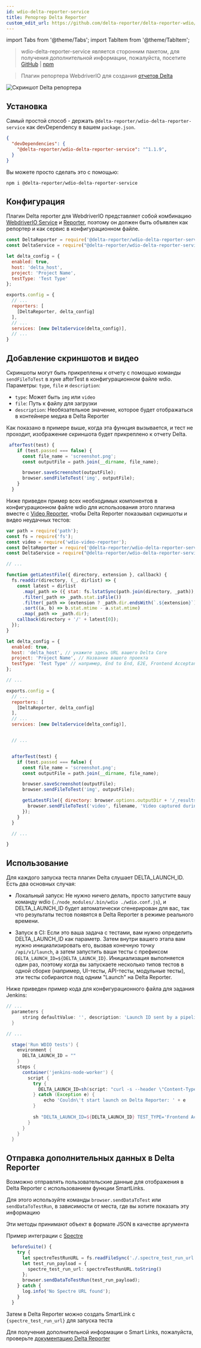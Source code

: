 ```yaml
---
id: wdio-delta-reporter-service
title: Репортер Delta Reporter
custom_edit_url: https://github.com/delta-reporter/delta-reporter-wdio/edit/master/README.md
---
```


import Tabs from '@theme/Tabs';
import TabItem from '@theme/TabItem';

> wdio-delta-reporter-service является сторонним пакетом, для получения дополнительной информации, пожалуйста, посетите [GitHub](https://github.com/delta-reporter/delta-reporter-wdio) | [npm](https://www.npmjs.com/package/@delta-reporter/wdio-delta-reporter-service)




> Плагин репортера WebdriverIO для создания [отчетов Delta](https://github.com/delta-reporter/delta-reporter)


![Скриншот Delta репортера](https://raw.githubusercontent.com/delta-reporter/delta-reporter-wdio/master/src/docs/delta-reporter.png)


## Установка


Самый простой способ - держать `@delta-reporter/wdio-delta-reporter-service` как devDependency в вашем `package.json`.

```json
{
  "devDependencies": {
    "@delta-reporter/wdio-delta-reporter-service": "^1.1.9",
  }
}
```

Вы можете просто сделать это с помощью:

```bash
npm i @delta-reporter/wdio-delta-reporter-service
```

## Конфигурация


Плагин Delta reporter для WebdriverIO представляет собой комбинацию [WebdriverIO Service](https://github.com/webdriverio/webdriverio/tree/master/packages/webdriverio) и [Reporter](https://github.com/webdriverio/webdriverio/tree/master/packages/wdio-reporter), поэтому он должен быть объявлен как репортер и как сервис в конфигурационном файле.


```js
const DeltaReporter = require('@delta-reporter/wdio-delta-reporter-service/lib/src/reporter');
const DeltaService = require("@delta-reporter/wdio-delta-reporter-service");

let delta_config = {
  enabled: true,
  host: 'delta_host',
  project: 'Project Name',
  testType: 'Test Type'
};

exports.config = {
  // ...
  reporters: [
    [DeltaReporter, delta_config]
  ],
  // ...
  services: [new DeltaService(delta_config)],
  // ...
}
```


## Добавление скриншотов и видео

Скриншоты могут быть прикреплены к отчету с помощью команды `sendFileToTest` в хуке afterTest в конфигурационном файле wdio. Параметры: `type`, `file` и `description`:
- `type`: Может быть `img` или `video`
- `file`: Путь к файлу для загрузки
- `description`: Необязательное значение, которое будет отображаться в контейнере медиа в Delta Reporter


Как показано в примере выше, когда эта функция вызывается, и тест не проходит, изображение скриншота будет прикреплено к отчету Delta.


```js
 afterTest(test) {
    if (test.passed === false) {
      const file_name = 'screenshot.png';
      const outputFile = path.join(__dirname, file_name);

      browser.saveScreenshot(outputFile);
      browser.sendFileToTest('img', outputFile);
    }
  }
```


Ниже приведен пример всех необходимых компонентов в конфигурационном файле wdio для использования этого плагина вместе с [Video Reporter](https://github.com/presidenten/wdio-video-reporter), чтобы Delta Reporter показывал скриншоты и видео неудачных тестов:



```js
var path = require('path');
const fs = require('fs');
const video = require('wdio-video-reporter');
const DeltaReporter = require('@delta-reporter/wdio-delta-reporter-service/lib/src/reporter');
const DeltaService = require("@delta-reporter/wdio-delta-reporter-service");

// ...

function getLatestFile({ directory, extension }, callback) {
  fs.readdir(directory, (_, dirlist) => {
    const latest = dirlist
      .map(_path => ({ stat: fs.lstatSync(path.join(directory, _path)), dir: _path }))
      .filter(_path => _path.stat.isFile())
      .filter(_path => (extension ? _path.dir.endsWith(`.${extension}`) : 1))
      .sort((a, b) => b.stat.mtime - a.stat.mtime)
      .map(_path => _path.dir);
    callback(directory + '/' + latest[0]);
  });
}

let delta_config = {
  enabled: true,
  host: 'delta_host', // укажите здесь URL вашего Delta Core
  project: 'Project Name', // Название вашего проекта
  testType: 'Test Type' // например, End to End, E2E, Frontend Acceptance Tests
};

// ...

exports.config = {
  // ...
  reporters: [
    [DeltaReporter, delta_config]
  ],
  // ...
  services: [new DeltaService(delta_config)],


  // ...


  afterTest(test) {
    if (test.passed === false) {
      const file_name = 'screenshot.png';
      const outputFile = path.join(__dirname, file_name);

      browser.saveScreenshot(outputFile);
      browser.sendFileToTest('img', outputFile);

      getLatestFile({ directory: browser.options.outputDir + '/_results_', extension: 'mp4' }, (filename = null) => {
        browser.sendFileToTest('video', filename, 'Video captured during test execution');
      });
    }
  }

  // ...

}
```

## Использование

Для каждого запуска теста плагин Delta слушает DELTA_LAUNCH_ID. Есть два основных случая:

- Локальный запуск: Не нужно ничего делать, просто запустите вашу команду wdio (`./node_modules/.bin/wdio ./wdio.conf.js`), и DELTA_LAUNCH_ID будет автоматически сгенерирован для вас, так что результаты тестов появятся в Delta Reporter в режиме реального времени.

- Запуск в CI: Если это ваша задача с тестами, вам нужно определить DELTA_LAUNCH_ID как параметр. Затем внутри вашего этапа вам нужно инициализировать его, вызвав конечную точку `/api/v1/launch`, а затем запустить ваши тесты с префиксом `DELTA_LAUNCH_ID=${DELTA_LAUNCH_ID}`. Инициализация выполняется один раз, поэтому когда вы запускаете несколько типов тестов в одной сборке (например, UI-тесты, API-тесты, модульные тесты), эти тесты собираются под одним "Launch" на Delta Reporter.

Ниже приведен пример кода для конфигурационного файла для задания Jenkins:

```groovy
// ...
  parameters {
      string defaultValue: '', description: 'Launch ID sent by a pipeline, leave it blank', name: 'DELTA_LAUNCH_ID', trim: false
  }

// ...

  stage('Run WDIO tests') {
    environment {
      DELTA_LAUNCH_ID = ""
    }
    steps {
      container('jenkins-node-worker') {
        script {
          try {
            DELTA_LAUNCH_ID=sh(script: "curl -s --header \"Content-Type: application/json\" --request POST --data '{\"name\": \"${JOB_NAME} | ${BUILD_NUMBER} | Wdio Tests\", \"project\": \"Your project\"}' https://delta-core-url/api/v1/launch | python -c 'import sys, json; print(json.load(sys.stdin)[\"id\"])';", returnStdout: true)
          } catch (Exception e) {
              echo 'Couldn\'t start launch on Delta Reporter: ' + e
          }
          
          sh "DELTA_LAUNCH_ID=${DELTA_LAUNCH_ID} TEST_TYPE='Frontend Acceptance Tests' ./node_modules/.bin/wdio ./wdio.conf.js"
        }
      }
    }  
  }
```

## Отправка дополнительных данных в Delta Reporter

Возможно отправлять пользовательские данные для отображения в Delta Reporter с использованием функции SmartLinks.

Для этого используйте команды `browser.sendDataToTest` или `sendDataToTestRun`, в зависимости от места, где вы хотите показать эту информацию

Эти методы принимают объект в формате JSON в качестве аргумента

Пример интеграции с [Spectre](https://github.com/wearefriday/spectre)

```ts
  beforeSuite() {
    try {
      let spectreTestRunURL = fs.readFileSync('./.spectre_test_run_url.json');
      let test_run_payload = {
        spectre_test_run_url: spectreTestRunURL.toString()
      };
      browser.sendDataToTestRun(test_run_payload);
    } catch {
      log.info('No Spectre URL found');
    }
  }
```

Затем в Delta Reporter можно создать SmartLink с `{spectre_test_run_url}` для запуска теста

Для получения дополнительной информации о Smart Links, пожалуйста, проверьте [документацию Delta Reporter](https://delta-reporter.github.io/delta-reporter/main_features/#smart-links)